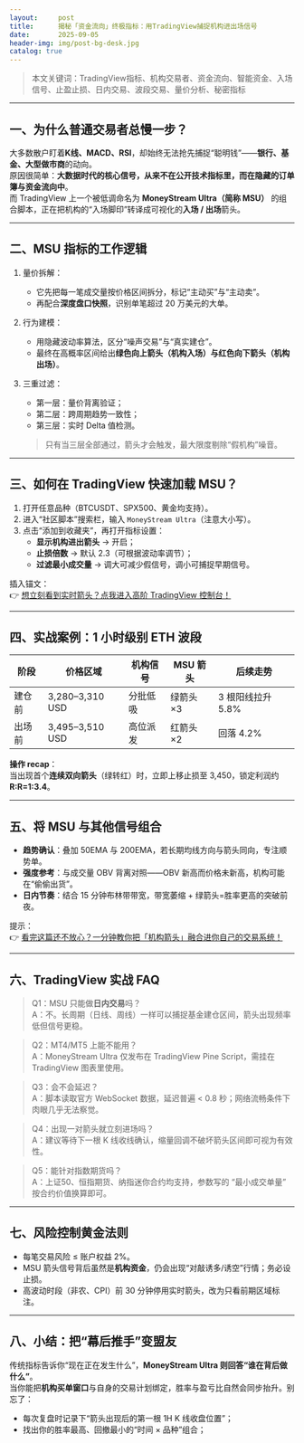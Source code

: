 ```yaml
---
layout:     post
title:      揭秘「资金流向」终极指标：用TradingView捕捉机构进出场信号
date:       2025-09-05
header-img: img/post-bg-desk.jpg
catalog: true
---
```


> 本文关键词：TradingView指标、机构交易者、资金流向、智能资金、入场信号、止盈止损、日内交易、波段交易、量价分析、秘密指标

---

## 一、为什么普通交易者总慢一步？

大多数散户盯着**K线、MACD、RSI**，却始终无法抢先捕捉“聪明钱”——**银行、基金、大型做市商**的动向。  
原因很简单：**大数据时代的核心信号，从来不在公开技术指标里，而在隐藏的订单簿与资金流向中**。  
而 TradingView 上一个被低调命名为 **MoneyStream Ultra（简称 MSU）** 的组合脚本，正在把机构的“入场脚印”转译成可视化的**入场 / 出场**箭头。

---

## 二、MSU 指标的工作逻辑

1. 量价拆解：  
   - 它先把每一笔成交量按价格区间拆分，标记“主动买”与“主动卖”。  
   - 再配合**深度盘口快照**，识别单笔超过 20 万美元的大单。

2. 行为建模：  
   - 用隐藏波动率算法，区分“噪声交易”与“真实建仓”。  
   - 最终在高概率区间给出**绿色向上箭头（机构入场）**与**红色向下箭头（机构出场）**。

3. 三重过滤：  
   - 第一层：量价背离验证；  
   - 第二层：跨周期趋势一致性；  
   - 第三层：实时 Delta 值检测。  
   > 只有当三层全部通过，箭头才会触发，最大限度剔除“假机构”噪音。

---

## 三、如何在 TradingView 快速加载 MSU？

1. 打开任意品种（BTCUSDT、SPX500、黄金均支持）。  
2. 进入“社区脚本”搜索栏，输入 `MoneyStream Ultra`（注意大小写）。  
3. 点击“添加到收藏夹”，再打开指标设置：  
   - **显示机构进出箭头** → 开启；  
   - **止损倍数** → 默认 2.3（可根据波动率调节）；  
   - **过滤最小成交量** → 调大可减少假信号，调小可捕捉早期信号。  

插入锚文：  
👉 [想立刻看到实时箭头？点我进入高阶 TradingView 控制台！](https://okxdog.com/)

---

## 四、实战案例：1 小时级别 ETH 波段

| 阶段 | 价格区域 | 机构信号 | MSU 箭头 | 后续走势 |
|---|---|---|---|---|
| 建仓前 | 3,280–3,310 USD | 分批低吸 | 绿箭头 ×3 | 3 根阳线拉升 5.8% |
| 出场前 | 3,495–3,510 USD | 高位派发 | 红箭头 ×2 | 回落 4.2% |

**操作 recap**：  
当出现首个**连续双向箭头**（绿转红）时，立即上移止损至 3,450，锁定利润约 **R:R=1:3.4**。

---

## 五、将 MSU 与其他信号组合

- **趋势确认**：叠加 50EMA 与 200EMA，若长期均线方向与箭头同向，专注顺势单。  
- **强度参考**：与成交量 OBV 背离对照——OBV 新高而价格未新高，机构可能在“偷偷出货”。  
- **日内节奏**：结合 15 分钟布林带带宽，带宽萎缩 + 绿箭头=胜率更高的突破前夜。

提示：  
👉 [看完这篇还不放心？一分钟教你把「机构箭头」融合进你自己的交易系统！](https://okxdog.com/)

---

## 六、TradingView 实战 FAQ

> Q1：MSU 只能做**日内交易**吗？  
> A：不。长周期（日线、周线）一样可以捕捉基金建仓区间，箭头出现频率低但信号更稳。

> Q2：MT4/MT5 上能不能用？  
> A：MoneyStream Ultra 仅发布在 TradingView Pine Script，需挂在 TradingView 图表里使用。

> Q3：会不会延迟？  
> A：脚本读取官方 WebSocket 数据，延迟普遍 < 0.8 秒；网络流畅条件下肉眼几乎无法察觉。

> Q4：出现一对箭头就立刻进场吗？  
> A：建议等待下一根 K 线收线确认，缩量回调不破坏箭头区间即可视为有效性。

> Q5：能针对指数期货吗？  
> A：上证50、恒指期货、纳指迷你合约均支持，参数写的 “最小成交单量” 按合约价值换算即可。

---

## 七、风险控制黄金法则

- 每笔交易风险 ≤ 账户权益 2%。  
- MSU 箭头信号背后虽然是**机构资金**，仍会出现“对敲诱多/诱空”行情；务必设止损。  
- 高波动时段（非农、CPI）前 30 分钟停用实时箭头，改为只看前期区域标注。

---

## 八、小结：把“幕后推手”变盟友

传统指标告诉你“现在正在发生什么”，**MoneyStream Ultra 则回答“谁在背后做什么”**。  
当你能把**机构买单窗口**与自身的交易计划绑定，胜率与盈亏比自然会同步抬升。别忘了：  
- 每次复盘时记录下“箭头出现后的第一根 1H K 线收盘位置”；  
- 找出你的胜率最高、回撤最小的“时间 × 品种”组合；